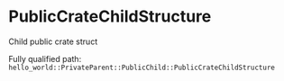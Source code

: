 # PublicCrateChildStructure

Child public crate struct


Fully qualified path: `hello_world::PrivateParent::PublicChild::PublicCrateChildStructure`

